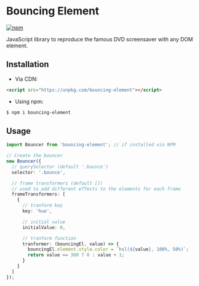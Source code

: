 # Bouncing Element

[![npm](https://img.shields.io/npm/v/bouncing-element)](https://www.npmjs.com/package/bouncing-element)

JavaScript library to reproduce the famous DVD screensaver with any DOM element.

## Installation

- Via CDN:

```html
<script src="https://unpkg.com/bouncing-element"></script>
```

- Using npm:

```bash
$ npm i bouncing-element
```

## Usage

```ts
import Bouncer from 'bouncing-element'; // if installed via NPM

// Create the bouncer
new Bouncer({
  // querySelector (default '.bounce')
  selector: '.bounce',

  // frame transformers (default [])
  // used to add different effects to the elements for each frame
  frameTransformers: [
    {
      // tranform key
      key: 'hue',

      // initial value
      initialValue: 0,

      // tranform function
      tranformer: (bouncingEl, value) => {
        bouncingEl.element.style.color = `hsl(${value}, 100%, 50%)`;
        return value == 360 ? 0 : value + 1;
      }
    }
  ]
});
```
